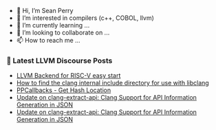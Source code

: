 - 👋 Hi, I’m Sean Perry
- 👀 I’m interested in compilers (c++, COBOL, llvm)
- 🌱 I’m currently learning ...
- 💞️ I’m looking to collaborate on ...
- 📫 How to reach me ...

<!---
s66perry/s66perry is a ✨ special ✨ repository because its `README.md` (this file) appears on your GitHub profile.
You can click the Preview link to take a look at your changes.
--->
### 📕 Latest LLVM Discourse Posts

<!-- DISCOURSE-LLVM:START -->
- [LLVM Backend for RISC-V easy start](https://discourse.llvm.org/t/llvm-backend-for-risc-v-easy-start/61508?page=2#post_29)
- [How to find the clang internal include directory for use with libclang](https://discourse.llvm.org/t/how-to-find-the-clang-internal-include-directory-for-use-with-libclang/66514#post_5)
- [PPCallbacks - Get Hash Location](https://discourse.llvm.org/t/ppcallbacks-get-hash-location/66513#post_2)
- [Update on clang-extract-api: Clang Support for API Information Generation in JSON](https://discourse.llvm.org/t/update-on-clang-extract-api-clang-support-for-api-information-generation-in-json/63535#post_3)
- [Update on clang-extract-api: Clang Support for API Information Generation in JSON](https://discourse.llvm.org/t/update-on-clang-extract-api-clang-support-for-api-information-generation-in-json/63535#post_2)
<!-- DISCOURSE-LLVM:END -->
